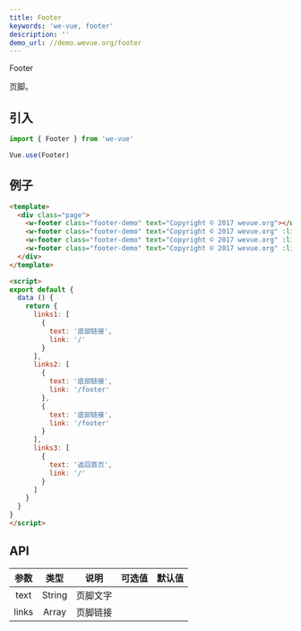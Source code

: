 ```yaml
---
title: Footer
keywords: 'we-vue, footer'
description: ''
demo_url: //demo.wevue.org/footer
---
```


Footer

页脚。

## 引入

```js
import { Footer } from 'we-vue'

Vue.use(Footer)
```

## 例子

```html
<template>
  <div class="page">
    <w-footer class="footer-demo" text="Copyright © 2017 wevue.org"></w-footer>
    <w-footer class="footer-demo" text="Copyright © 2017 wevue.org" :links="links1"></w-footer>
    <w-footer class="footer-demo" text="Copyright © 2017 wevue.org" :links="links2"></w-footer>
    <w-footer class="footer-demo" text="Copyright © 2017 wevue.org" :links="links3"></w-footer>
  </div>
</template>

<script>
export default {
  data () {
    return {
      links1: [
        {
          text: '底部链接',
          link: '/'
        }
      ],
      links2: [
        {
          text: '底部链接',
          link: '/footer'
        },
        {
          text: '底部链接',
          link: '/footer'
        }
      ],
      links3: [
        {
          text: '返回首页',
          link: '/'
        }
      ]
    }
  }
}
</script>
```

## API

|     参数     |   类型    |   说明    |         可选值          |   默认值   |
| :--------: | :-----: | :-----: | :------------------: | :-----: |
|    text    | String  |   页脚文字    |                      |  |
|    links   | Array | 页脚链接 |                    |    |

